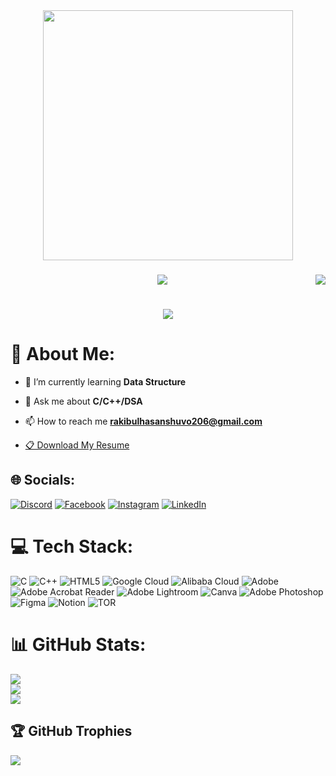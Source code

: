 <div align="center">
  <img height="400" src="https://user-images.githubusercontent.com/74038190/225813708-98b745f2-7d22-48cf-9150-083f1b00d6c9.gif"  />
</div>

###
<img align="right" src="https://visitor-badge.laobi.icu/badge?page_id=rakibul263.rakibul263" />

<h3 align="center">
    <img src="https://readme-typing-svg.herokuapp.com/?font=Righteous&size=35&center=true&vCenter=true&width=900&height=50&duration=3000&Code&pause=1000&repeat=false&random=false&lines=Welcome!++To+my+GitHub+Profile;" />
</h3>

<h1 align="center">
    <img src="https://readme-typing-svg.herokuapp.com/?font=Righteous&size=35&center=true&vCenter=true&width=500&height=70&duration=4000&lines=I'm+Rakibul+Hasan;" />
  
</h1>
<!-- <h1 align="center">Hi 👋, I'm Rakibul Hasan</h1> -->
<!--img align="right" alt="Coding" width="400" src="https://cdn.dribbble.com/users/1162077/screenshots/3848914/programmer.gif"-->

# 💫 About Me:
- 🌱 I’m currently learning **Data Structure**

- 💬 Ask me about **C/C++/DSA**

- 📫 How to reach me **rakibulhasanshuvo206@gmail.com**

- <a href="https://drive.google.com/file/d/1hE3_HVzS6cN34A7eesGNCZ_CE1DPj9x-/view?usp=sharing">📋 Download My Resume</a>


## 🌐 Socials:
[![Discord](https://img.shields.io/badge/Discord-%237289DA.svg?logo=discord&logoColor=white)](https://discord.gg/rakibul13631) [![Facebook](https://img.shields.io/badge/Facebook-%231877F2.svg?logo=Facebook&logoColor=white)](https://facebook.com/rakibul13631) [![Instagram](https://img.shields.io/badge/Instagram-%23E4405F.svg?logo=Instagram&logoColor=white)](https://instagram.com/rakibul13631) [![LinkedIn](https://img.shields.io/badge/LinkedIn-%230077B5.svg?logo=linkedin&logoColor=white)](https://linkedin.com/in/in/rakibul-hasan-3a9b03269) 

# 💻 Tech Stack:
![C](https://img.shields.io/badge/c-%2300599C.svg?style=for-the-badge&logo=c&logoColor=white) ![C++](https://img.shields.io/badge/c++-%2300599C.svg?style=for-the-badge&logo=c%2B%2B&logoColor=white) ![HTML5](https://img.shields.io/badge/html5-%23E34F26.svg?style=for-the-badge&logo=html5&logoColor=white) ![Google Cloud](https://img.shields.io/badge/GoogleCloud-%234285F4.svg?style=for-the-badge&logo=google-cloud&logoColor=white) ![Alibaba Cloud](https://img.shields.io/badge/AlibabaCloud-%23FF6701.svg?style=for-the-badge&logo=alibabacloud&logoColor=white) ![Adobe](https://img.shields.io/badge/adobe-%23FF0000.svg?style=for-the-badge&logo=adobe&logoColor=white) ![Adobe Acrobat Reader](https://img.shields.io/badge/Adobe%20Acrobat%20Reader-EC1C24.svg?style=for-the-badge&logo=Adobe%20Acrobat%20Reader&logoColor=white) ![Adobe Lightroom](https://img.shields.io/badge/Adobe%20Lightroom-31A8FF.svg?style=for-the-badge&logo=Adobe%20Lightroom&logoColor=white) ![Canva](https://img.shields.io/badge/Canva-%2300C4CC.svg?style=for-the-badge&logo=Canva&logoColor=white) ![Adobe Photoshop](https://img.shields.io/badge/adobe%20photoshop-%2331A8FF.svg?style=for-the-badge&logo=adobe%20photoshop&logoColor=white) ![Figma](https://img.shields.io/badge/figma-%23F24E1E.svg?style=for-the-badge&logo=figma&logoColor=white)  ![Notion](https://img.shields.io/badge/Notion-%23000000.svg?style=for-the-badge&logo=notion&logoColor=white) ![TOR](https://img.shields.io/badge/tor-%237E4798.svg?style=for-the-badge&logo=tor-project&logoColor=white)
# 📊 GitHub Stats:
![](https://github-readme-stats.vercel.app/api?username=rakibul263&theme=radical&hide_border=false&include_all_commits=true&count_private=true)<br/>
![](https://github-readme-streak-stats.herokuapp.com/?user=rakibul263&theme=radical&hide_border=false)<br/>
![](https://github-readme-stats.vercel.app/api/top-langs/?username=rakibul263&theme=radical&hide_border=false&include_all_commits=true&count_private=true&layout=compact)

## 🏆 GitHub Trophies
![](https://github-profile-trophy.vercel.app/?username=rakibul263&theme=radical&no-frame=true&no-bg=false&margin-w=4)

